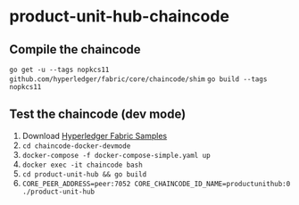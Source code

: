 # product-unit-hub-chaincode

## Compile the chaincode
`go get -u --tags nopkcs11 github.com/hyperledger/fabric/core/chaincode/shim`
`go build --tags nopkcs11`
## Test the chaincode (dev mode)
1. Download [Hyperledger Fabric Samples](https://hyperledger-fabric.readthedocs.io/en/latest/samples.html) 
2. `cd chaincode-docker-devmode`
3. `docker-compose -f docker-compose-simple.yaml up`
4. `docker exec -it chaincode bash`
5. `cd product-unit-hub && go build`
6. `CORE_PEER_ADDRESS=peer:7052 CORE_CHAINCODE_ID_NAME=productunithub:0 ./product-unit-hub`
